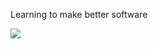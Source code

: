 Learning to make better software

![](https://github-readme-stats.vercel.app/api?username=the-lazy-learner)
